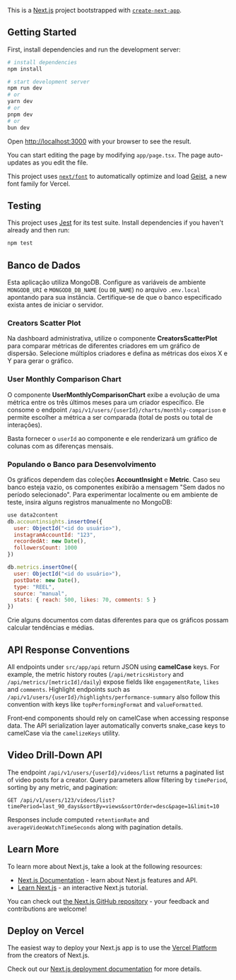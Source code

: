 This is a [Next.js](https://nextjs.org) project bootstrapped with [`create-next-app`](https://nextjs.org/docs/app/api-reference/cli/create-next-app).

## Getting Started

First, install dependencies and run the development server:

```bash
# install dependencies
npm install

# start development server
npm run dev
# or
yarn dev
# or
pnpm dev
# or
bun dev
```

Open [http://localhost:3000](http://localhost:3000) with your browser to see the result.

You can start editing the page by modifying `app/page.tsx`. The page auto-updates as you edit the file.

This project uses [`next/font`](https://nextjs.org/docs/app/building-your-application/optimizing/fonts) to automatically optimize and load [Geist](https://vercel.com/font), a new font family for Vercel.

## Testing

This project uses [Jest](https://jestjs.io/) for its test suite.
Install dependencies if you haven't already and then run:

```bash
npm test
```

## Banco de Dados

Esta aplicação utiliza MongoDB. Configure as variáveis de ambiente `MONGODB_URI` e `MONGODB_DB_NAME` (ou `DB_NAME`) no arquivo `.env.local` apontando para sua instância. Certifique‑se de que o banco especificado exista antes de iniciar o servidor.

### Creators Scatter Plot

Na dashboard administrativa, utilize o componente **CreatorsScatterPlot** para comparar métricas de diferentes criadores em um gráfico de dispersão.
Selecione múltiplos criadores e defina as métricas dos eixos X e Y para gerar o gráfico.

### User Monthly Comparison Chart

O componente **UserMonthlyComparisonChart** exibe a evolução de uma métrica entre os três últimos meses para um criador específico.
Ele consome o endpoint `/api/v1/users/{userId}/charts/monthly-comparison` e permite escolher a métrica a ser comparada (total de posts ou total de interações).

Basta fornecer o `userId` ao componente e ele renderizará um gráfico de colunas com as diferenças mensais.

### Populando o Banco para Desenvolvimento

Os gráficos dependem das coleções **AccountInsight** e **Metric**. Caso seu banco esteja vazio, os componentes exibirão a mensagem "Sem dados no período selecionado". Para experimentar localmente ou em ambiente de teste, insira alguns registros manualmente no MongoDB:

```javascript
use data2content
db.accountinsights.insertOne({
  user: ObjectId("<id do usuário>"),
  instagramAccountId: "123",
  recordedAt: new Date(),
  followersCount: 1000
})

db.metrics.insertOne({
  user: ObjectId("<id do usuário>"),
  postDate: new Date(),
  type: "REEL",
  source: "manual",
  stats: { reach: 500, likes: 70, comments: 5 }
})
```

Crie alguns documentos com datas diferentes para que os gráficos possam calcular tendências e médias.

## API Response Conventions

All endpoints under `src/app/api` return JSON using **camelCase** keys. For example,
the metric history routes (`/api/metricsHistory` and `/api/metrics/[metricId]/daily`)
expose fields like `engagementRate`, `likes` and `comments`. Highlight endpoints
such as `/api/v1/users/{userId}/highlights/performance-summary` also follow this
convention with keys like `topPerformingFormat` and `valueFormatted`.

Front‑end components should rely on camelCase when accessing response data. The
API serialization layer automatically converts snake\_case keys to camelCase via
the `camelizeKeys` utility.

## Video Drill-Down API

The endpoint `/api/v1/users/{userId}/videos/list` returns a paginated list of video posts for a creator. Query parameters allow filtering by `timePeriod`, sorting by any metric, and pagination:

```http
GET /api/v1/users/123/videos/list?timePeriod=last_90_days&sortBy=views&sortOrder=desc&page=1&limit=10
```

Responses include computed `retentionRate` and `averageVideoWatchTimeSeconds` along with pagination details.



## Learn More

To learn more about Next.js, take a look at the following resources:

- [Next.js Documentation](https://nextjs.org/docs) - learn about Next.js features and API.
- [Learn Next.js](https://nextjs.org/learn) - an interactive Next.js tutorial.

You can check out [the Next.js GitHub repository](https://github.com/vercel/next.js) - your feedback and contributions are welcome!

## Deploy on Vercel

The easiest way to deploy your Next.js app is to use the [Vercel Platform](https://vercel.com/new?utm_medium=default-template&filter=next.js&utm_source=create-next-app&utm_campaign=create-next-app-readme) from the creators of Next.js.

Check out our [Next.js deployment documentation](https://nextjs.org/docs/app/building-your-application/deploying) for more details.
